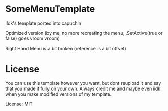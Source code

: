 # SomeMenuTemplate
IIdk's template ported into capuchin

Optimized version (by me, no more recreating the menu, .SetActive(true or false) goes vroom vroom)

Right Hand Menu is a bit broken (reference is a bit offset)

# License
You can use this template however you want, but dont reupload it and say that you made it fully on your own. Always credit me and maybe even iidk when you make modified versions of my template.

License: MIT
